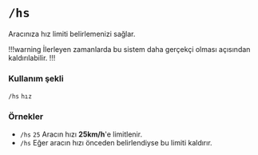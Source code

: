 # `/hs`

Aracınıza hız limiti belirlemenizi sağlar.

!!!warning
İlerleyen zamanlarda bu sistem daha gerçekçi olması açısından kaldırılabilir.
!!!

### Kullanım şekli

`/hs` `hız`

### Örnekler

- `/hs` `25` Aracın hızı **25km/h**'e limitlenir.
- `/hs` Eğer aracın hızı önceden belirlendiyse bu limiti kaldırır.
